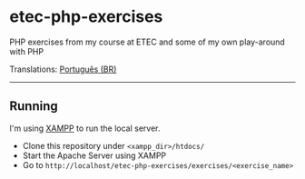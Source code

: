 # etec-php-exercises
PHP exercises from my course at ETEC and some of my own play-around with PHP

Translations: [Português (BR)](README.pt-br.md)

---

## Running

I'm using [XAMPP](https://www.apachefriends.org/) to run the local server.

- Clone this repository under `<xampp_dir>/htdocs/`
- Start the Apache Server using XAMPP
- Go to `http://localhost/etec-php-exercises/exercises/<exercise_name>`
